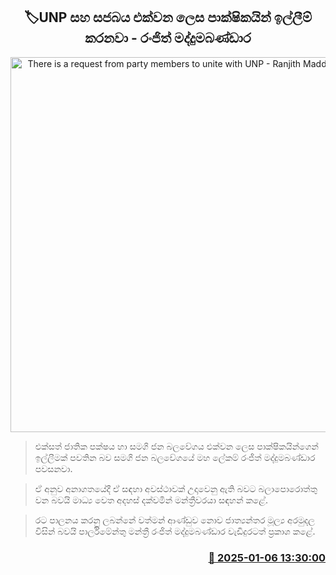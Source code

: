 <p align='center'><b><h2 align='center' title='There is a request from party members to unite with UNP - Ranjith Maddumabandara'>🏷UNP සහ සජබ​ය එක්වන ලෙස පාක්ෂිකයින් ඉල්ලීම් කරනවා - රංජිත් මද්දුමබණ්ඩාර</h2></b></p>
<p align='center'><img src='https://helakuru.sgp1.cdn.digitaloceanspaces.com/esana/images/lib/ranjith-Madduma-Bandara-media.jpg' width='600' alt='There is a request from party members to unite with UNP - Ranjith Maddumabandara'></p>

> එක්සත් ජාතික පක්ෂය හා සමගි ජන බලවේගය එක්වන ලෙස පාක්ෂිකයින්ගෙන් ඉල්ලීමක් පවතින බව සමගි ජන බලවේගයේ මහ ලේකම් රංජිත් මද්දුමබණ්ඩාර පවසනවා.

> ඒ අනුව අනාගතයේදී ඒ සඳහා අවස්ථාවක් උදාවෙනු ඇති බවට බලාපොරොත්තු වන බවයි මාධ්‍ය වෙත අදහස් දක්වමින් මන්ත්‍රීවරයා සඳහන් කළේ.

> රට පාලනය කරනු ලබන්නේ වත්මන් ආණ්ඩුව නොව ජාත්‍යන්තර මූල්‍ය අරමුදල විසින් බවයි පාර්ලිමේන්තු මන්ත්‍රී රංජිත් මද්දුමබණ්ඩාර වැඩිදුරටත් ප්‍රකාශ කළේ.



<h3 align='right'><a href='https://www.helakuru.lk/esana/p/106349/'>📅 2025-01-06 13:30:00</a></h3>
